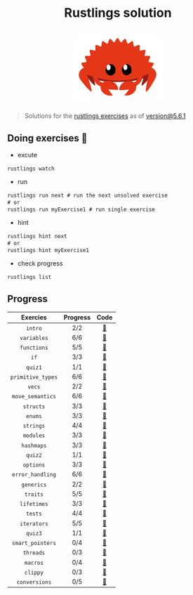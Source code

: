 <h1 align="center">
  <div>Rustlings solution</div><br>
  <img src="logo.png" alt="rust" width="200">
</h1>

<div align="center">

</div>

> Solutions for the [rustlings exercises](https://github.com/rust-lang/rustlings) as of version@5.6.1

## Doing exercises 🏃

- excute

```shell
rustlings watch
```

- run

```shell
rustlings run next # run the next unsolved exercise
# or
rustlings run myExercise1 # run single exercise
```

- hint

```shell
rustlings hint next
# or
rustlings hint myExercise1
```

- check progress

```shell
rustlings list
```

## Progress

|     Exercies      | Progress |                                              Code                                               |
|:-----------------:|:--------:|:-----------------------------------------------------------------------------------------------:|
|      `intro`      |   2/2    |      [:link:](https://github.com/igefined/rustlings-solution/tree/main/exercises/00_intro)      |
|    `variables`    |   6/6    |    [:link:](https://github.com/igefined/rustlings-solution/tree/main/exercises/01_variables)    |
|    `functions`    |   5/5    |    [:link:](https://github.com/igefined/rustlings-solution/tree/main/exercises/02_functions)    |
|       `if`        |   3/3    |       [:link:](https://github.com/igefined/rustlings-solution/tree/main/exercises/03_if)        |
|      `quiz1`      |   1/1    |      [:link:](https://github.com/igefined/rustlings-solution/tree/main/exercises/quiz1.rs)      |
| `primitive_types` |   6/6    | [:link:](https://github.com/igefined/rustlings-solution/tree/main/exercises/04_primitive_types) |
|      `vecs`       |   2/2    |      [:link:](https://github.com/igefined/rustlings-solution/tree/main/exercises/05_vecs)       |
| `move_semantics`  |   6/6    | [:link:](https://github.com/igefined/rustlings-solution/tree/main/exercises/06_move_semantics)  |
|     `structs`     |   3/3    |     [:link:](https://github.com/igefined/rustlings-solution/tree/main/exercises/07_structs)     |
|      `enums`      |   3/3    |      [:link:](https://github.com/igefined/rustlings-solution/tree/main/exercises/08_enums)      |
|     `strings`     |   4/4    |     [:link:](https://github.com/igefined/rustlings-solution/tree/main/exercises/09_strings)     |
|     `modules`     |   3/3    |     [:link:](https://github.com/igefined/rustlings-solution/tree/main/exercises/10_modules)     |
|    `hashmaps`     |   3/3    |    [:link:](https://github.com/igefined/rustlings-solution/tree/main/exercises/11_hashmaps)     |
|      `quiz2`      |   1/1    |      [:link:](https://github.com/igefined/rustlings-solution/tree/main/exercises/quiz2.rs)      |
|     `options`     |   3/3    |     [:link:](https://github.com/igefined/rustlings-solution/tree/main/exercises/12_options)     |
| `error_handling`  |   6/6    | [:link:](https://github.com/igefined/rustlings-solution/tree/main/exercises/13_error_handling)  |
|    `generics`     |   2/2    |    [:link:](https://github.com/igefined/rustlings-solution/tree/main/exercises/14_generics)     |
|     `traits`      |   5/5    |     [:link:](https://github.com/igefined/rustlings-solution/tree/main/exercises/15_traits)      |
|    `lifetimes`    |   3/3    |    [:link:](https://github.com/igefined/rustlings-solution/tree/main/exercises/16_lifetimes)    |
|      `tests`      |   4/4    |      [:link:](https://github.com/igefined/rustlings-solution/tree/main/exercises/17_tests)      |
|    `iterators`    |   5/5    |    [:link:](https://github.com/igefined/rustlings-solution/tree/main/exercises/18_iterators)    |
|      `quiz3`      |   1/1    |      [:link:](https://github.com/igefined/rustlings-solution/tree/main/exercises/quiz3.rs)      |
| `smart_pointers`  |   0/4    | [:link:](https://github.com/igefined/rustlings-solution/tree/main/exercises/19_smart_pointers)  |
|     `threads`     |   0/3    |     [:link:](https://github.com/igefined/rustlings-solution/tree/main/exercises/20_threads)     |
|     `macros`      |   0/4    |     [:link:](https://github.com/igefined/rustlings-solution/tree/main/exercises/21_macros)      |
|     `clippy`      |   0/3    |     [:link:](https://github.com/igefined/rustlings-solution/tree/main/exercises/22_clippy)      |
|   `conversions`   |   0/5    |   [:link:](https://github.com/igefined/rustlings-solution/tree/main/exercises/23_conversions)   |